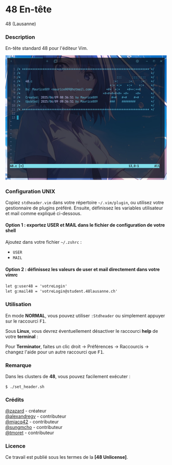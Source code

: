 
# **48 En-tête**

48 (Lausanne)

### **Description**

En-tête standard 48 pour l'éditeur Vim.

![En-tête 48](img/48header.jpg)

### **Configuration UNIX**

Copiez `stdheader.vim` dans votre répertoire `~/.vim/plugin`, ou utilisez votre gestionnaire de plugins préféré. Ensuite, définissez les variables utilisateur et mail comme expliqué ci-dessous.

#### Option 1 : exportez USER et MAIL dans le fichier de configuration de votre shell

Ajoutez dans votre fichier `~/.zshrc` :

+ `USER`
+ `MAIL`

#### Option 2 : définissez les valeurs de user et mail directement dans votre vimrc

```vim
let g:user48 = 'votreLogin'
let g:mail48 = 'votreLogin@student.48lausanne.ch'
```

### **Utilisation**

En mode **NORMAL**, vous pouvez utiliser `:Stdheader` ou simplement appuyer sur le raccourci <kbd>F1</kbd>.

Sous **Linux**, vous devrez éventuellement désactiver le raccourci **help** de votre **terminal** :

Pour **Terminator**, faites un clic droit -> Préférences -> Raccourcis -> changez l'aide pour un autre raccourci que <kbd>F1</kbd>.

### **Remarque**

Dans les clusters de **48**, vous pouvez facilement exécuter :

`$ ./set_header.sh`

### **Crédits**

[@zazard](https://github.com/zazard) - créateur  
[@alexandregv](https://github.com/alexandregv) - contributeur  
[@mjacq42](https://github.com/mjacq42) - contributeur  
[@sungmcho](https://github.com/lordtomi0325) - contributeur  
[@tmoret](https://github.com/maurice809) - contributeur

### **Licence**

Ce travail est publié sous les termes de la **[48 Unlicense]**.
